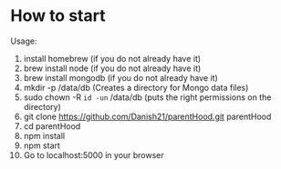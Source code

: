 # How to start

Usage:

1. install homebrew (if you do not already have it)
2. brew install node (if you do not already have it)
3. brew install mongodb (if you do not already have it)
4. mkdir -p /data/db (Creates a directory for Mongo data files)
5. sudo chown -R `id -un` /data/db (puts the right permissions on the directory)
6. git clone https://github.com/Danish21/parentHood.git parentHood
7. cd parentHood
8. npm install
9. npm start
10. Go to localhost:5000 in your browser
